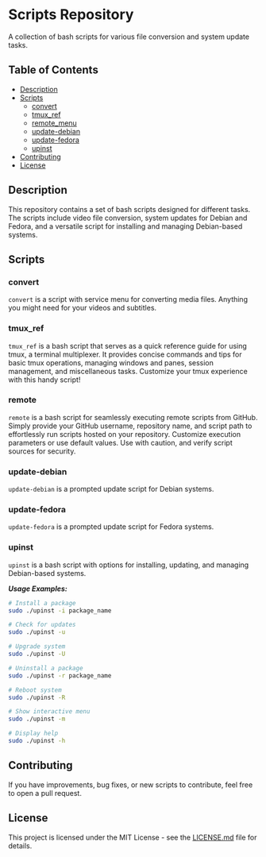 # Scripts Repository

A collection of bash scripts for various file conversion and system update tasks.

## Table of Contents

- [Description](#description)
- [Scripts](#scripts)
  - [convert](#convert)
  - [tmux_ref](#tmux_ref)
  - [remote_menu](#remote_menu)
  - [update-debian](#update-debian)
  - [update-fedora](#update-fedora)
  - [upinst](#upinst)
- [Contributing](#contributing)
- [License](#license)

## Description
This repository contains a set of bash scripts designed for different tasks. The scripts include video file conversion, system updates for Debian and Fedora, and a versatile script for installing and managing Debian-based systems.

## Scripts

### convert
`convert` is a script with service menu for converting media files. Anything you might need for your videos and subtitles.

### tmux_ref
`tmux_ref` is a bash script that serves as a quick reference guide for using tmux, a terminal multiplexer. It provides concise commands and tips for basic tmux operations, managing windows and panes, session management, and miscellaneous tasks. Customize your tmux experience with this handy script!

### remote
`remote` is a bash script for seamlessly executing remote scripts from GitHub. Simply provide your GitHub username, repository name, and script path to effortlessly run scripts hosted on your repository. Customize execution parameters or use default values. Use with caution, and verify script sources for security.

### update-debian
`update-debian` is a prompted update script for Debian systems.

### update-fedora
`update-fedora` is a prompted update script for Fedora systems.

### upinst
`upinst` is a bash script with options for installing, updating, and managing Debian-based systems.


***Usage Examples:***
```bash
# Install a package
sudo ./upinst -i package_name

# Check for updates
sudo ./upinst -u

# Upgrade system
sudo ./upinst -U

# Uninstall a package
sudo ./upinst -r package_name

# Reboot system
sudo ./upinst -R

# Show interactive menu
sudo ./upinst -m

# Display help
sudo ./upinst -h
```

## Contributing

If you have improvements, bug fixes, or new scripts to contribute, feel free to open a pull request.

## License

This project is licensed under the MIT License - see the [LICENSE.md](LICENSE.md) file for details.
